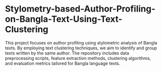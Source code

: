# Stylometry-based-Author-Profiling-on-Bangla-Text-Using-Text-Clustering
This project focuses on author profiling using stylometric analysis of Bangla texts. By employing text clustering techniques, we aim to identify and group texts written by the same author. The repository includes data preprocessing scripts, feature extraction methods, clustering algorithms, and evaluation metrics tailored for Bangla language texts.
